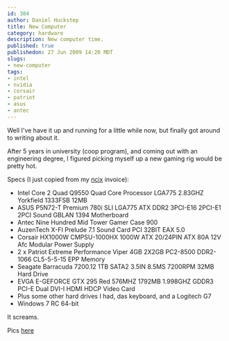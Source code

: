 ```yaml
--- 
id: 384
author: Daniel Huckstep
title: New Computer
category: hardware
description: New computer time.
published: true
publishedon: 27 Jun 2009 14:20 MDT
slugs: 
- new-computer
tags: 
- intel
- nvidia
- corsair
- patriot
- asus
- antec
---
```

Well I've have it up and running for a little while now, but finally got
around to writing about it.

After 5 years in university (coop program), and coming out with an
engineering degree, I figured picking myself up a new gaming rig would
be pretty hot.

Specs (I just copied from my [ncix](http://ncix.com) invoice):

-   Intel Core 2 Quad Q9550 Quad Core Processor LGA775 2.83GHZ Yorkfield
    1333FSB 12MB
-   ASUS P5N72-T Premium 780i SLI LGA775 ATX DDR2 3PCI-E16 2PCI-E1 2PCI
    Sound GBLAN 1394 Motherboard
-   Antec Nine Hundred Mid Tower Gamer Case 900
-   AuzenTech X-FI Prelude 7.1 Sound Card PCI 32BIT EAX 5.0
-   Corsair HX1000W CMPSU-1000HX 1000W ATX 20/24PIN ATX 80A 12V Afc
    Modular Power Supply
-   2 x Patriot Extreme Performance Viper 4GB 2X2GB PC2-8500 DDR2-1066
    CL5-5-5-15 EPP Memory
-   Seagate Barracuda 7200.12 1TB SATA2 3.5IN 8.5MS 7200RPM 32MB Hard
    Drive
-   EVGA E-GEFORCE GTX 295 Red 576MHZ 1792MB 1.998GHZ GDDR3 PCI-E Dual
    DVI-I HDMI HDCP Video Card
-   Plus some other hard drives I had, das keyboard, and a Logitech G7
-   Windows 7 RC 64-bit

It screams.

Pics
[here](http://www.flickr.com/photos/darkhelmetlive/sets/72157620384179655/)

